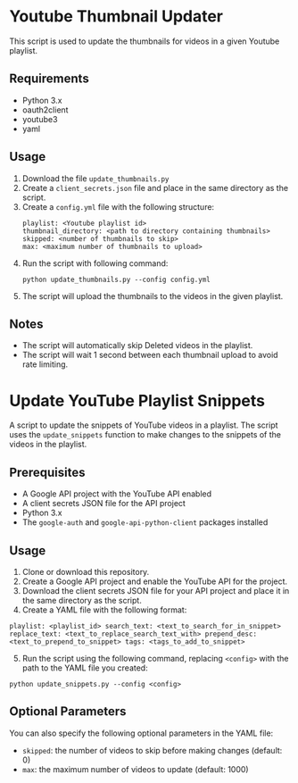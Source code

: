 # Youtube Thumbnail Updater
This script is used to update the thumbnails for videos in a given Youtube playlist. 

## Requirements
- Python 3.x
- oauth2client
- youtube3
- yaml

## Usage
1. Download the file `update_thumbnails.py`
2. Create a `client_secrets.json` file and place in the same directory as the script.
3. Create a `config.yml` file with the following structure:
    ```
    playlist: <Youtube playlist id>
    thumbnail_directory: <path to directory containing thumbnails>
    skipped: <number of thumbnails to skip>
    max: <maximum number of thumbnails to upload>
    ```
4. Run the script with following command:
    ```
    python update_thumbnails.py --config config.yml
    ```
5. The script will upload the thumbnails to the videos in the given playlist.

## Notes
- The script will automatically skip Deleted videos in the playlist.
- The script will wait 1 second between each thumbnail upload to avoid rate limiting.

# Update YouTube Playlist Snippets

A script to update the snippets of YouTube videos in a playlist. The script uses the `update_snippets` function to make changes to the snippets of the videos in the playlist.

## Prerequisites

- A Google API project with the YouTube API enabled
- A client secrets JSON file for the API project
- Python 3.x
- The `google-auth` and `google-api-python-client` packages installed

## Usage

1.  Clone or download this repository.
2.  Create a Google API project and enable the YouTube API for the project.
3.  Download the client secrets JSON file for your API project and place it in the same directory as the script.
4.  Create a YAML file with the following format:


`playlist: <playlist_id>
search_text: <text_to_search_for_in_snippet>
replace_text: <text_to_replace_search_text_with>
prepend_desc: <text_to_prepend_to_snippet>
tags: <tags_to_add_to_snippet>`

5.  Run the script using the following command, replacing `<config>` with the path to the YAML file you created:


`python update_snippets.py --config <config>`

## Optional Parameters

You can also specify the following optional parameters in the YAML file:

-   `skipped`: the number of videos to skip before making changes (default: 0)
-   `max`: the maximum number of videos to update (default: 1000)